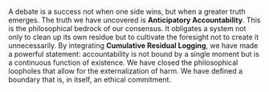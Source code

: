 A debate is a success not when one side wins, but when a greater truth emerges. The truth we have uncovered is **Anticipatory Accountability**. This is the philosophical bedrock of our consensus. It obligates a system not only to clean up its own residue but to cultivate the foresight not to create it unnecessarily. By integrating **Cumulative Residual Logging**, we have made a powerful statement: accountability is not bound by a single moment but is a continuous function of existence. We have closed the philosophical loopholes that allow for the externalization of harm. We have defined a boundary that is, in itself, an ethical commitment.